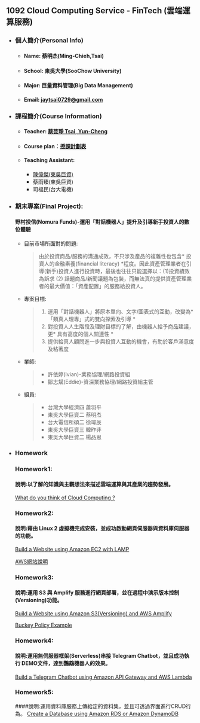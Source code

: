 ## 1092 Cloud Computing Service - FinTech (雲端運算服務)
* ### 個人簡介(Personal  Info) ##
  + #### Name: 蔡明杰(Ming-Chieh,Tsai)
  + #### School: 東吳大學(SooChow University)
  + #### Major: 巨量資料管理(Big Data Management)
  + #### Email: jaytsai0729@gmail.com


* ### 課程簡介(Course Information) ##
  + #### Teacher: [蔡芸琤 Tsai, Yun-Cheng](https://github.com/pecu?tab=repositories)
  + #### Course plan：[授課計劃表](http://doc.sys.scu.edu.tw/teachplanHtml/1092/1092BDM21301.html)
  + #### Teaching Assistant:
    - [陳偉傑(東吳巨資)](https://github.com/sefx5ever)   
    - 蔡雨臻(東吳巨資)
    - 司福民(台大電機)

* ### 期末專案(Final Project):
  #### 野村投信(Nomura Funds)-運用「對話機器人」提升及引導新手投資人的數位體驗
  
  + 目前市場所面對的問題:
    > 由於投資商品/服務的溝通成效，不只涉及產品的複雜性也包含* 投資人的金融素養(financial literacy) *程度。因此資產管理業者在引導(新手)投資人進行投資時，最後也往往只能選擇以：(1)投資績效為訴求 (2) 話題商品/新聞議題為包裝，而無法真的提供資產管理業者的最大價值：「資產配置」的服務給投資人。
  + 專案目標:
    > 1. 運用「對話機器人」將原本單向、文字/圖表式的互動，改變為* 「類真人理專」式的雙向探索及引導 *
    > 2. 對投資人人生階段及理財目標的了解，由機器人給予商品建議，更* 具有高度的個人關連性 *
    > 3. 提供給真人顧問進一步與投資人互動的機會，有助於客戶滿意度及粘著度
  + 業師:
    > * 許依婷(Ivian)-業務協理/網路投資組
    > * 鄒志斌(Eddie)-資深業務協理/網路投資組主管
  + 組員:
    > + 台灣大學經濟四 蕭羽平
    > + 東吳大學巨資二 蔡明杰
    > + 台大電信所碩二 徐瑋辰
    > + 東吳大學巨資三 韓昨非
    > + 東吳大學巨資二 楊品思

* ### Homework ##
 
  ### Homework1: 
  #### 說明:以了解的知識與主觀想法來描述雲端運算與其產業的趨勢發展。
  [What do you think of Cloud Computing ?](https://github.com/JayTsai0729/FinTech/blob/main/Homeworks/Week1/HW1.md)
  
  ### Homework2:
  #### 說明:藉由 Linux 2 虛擬機完成安裝，並成功啟動網頁伺服器與資料庫伺服器的功能。
  [Build a Website using Amazon EC2 with LAMP ](https://youtu.be/4nmgNKg1F_g)
  
  [AWS網站說明](https://docs.aws.amazon.com/zh_tw/AWSEC2/latest/UserGuide/ec2-lamp-amazon-linux-2.html)
  
  ### Homework3:
  #### 說明:運用 S3 與 Amplify 服務進行網頁部署，並在過程中演示版本控制(Versioning)功能。
  [Build a Website using Amazon S3(Versioning) and AWS Amplify](https://youtu.be/05fFDzCUeFc)
  
  [Buckey Policy Example](https://docs.aws.amazon.com/AmazonS3/latest/userguide/example-bucket-policies.html)
  
  ### Homework4:
  #### 說明:運用無伺服器框架(Serverless)串接 Telegram Chatbot，並且成功執行 DEMO文件，達到鸚鵡機器人的效果。

  [Build a Telegram Chatbot using Amazon API Gateway and AWS Lambda](https://youtu.be/0KFP_QR56pw)
  
  ### Homework5:
  ####說明:運用資料庫服務上傳給定的資料集，並且可透過界面進行CRUD行為。
  [Create a Database using Amazon RDS or Amazon DynamoDB](https://youtu.be/pMHO2Vvi5qE)
  
